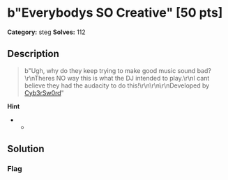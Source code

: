 # b"Everybodys SO Creative" [50 pts]

**Category:** steg
**Solves:** 112

## Description
>b"Ugh, why do they keep trying to make good music sound bad?\r\nTheres NO way this is what the DJ intended to play.\r\nI cant believe they had the audacity to do this!\r\n\r\n\r\nDeveloped by [Cyb3rSw0rd](https://github.com/AlfredSimpson)"

**Hint**
* -

## Solution

### Flag

